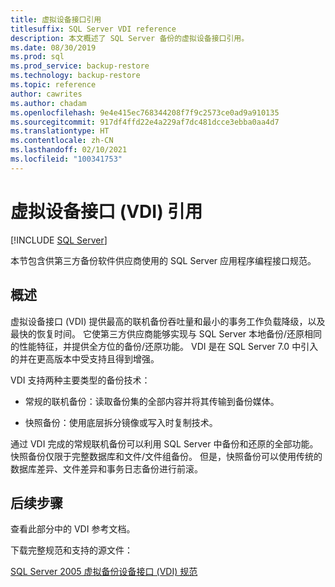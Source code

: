 ```yaml
---
title: 虚拟设备接口引用
titlesuffix: SQL Server VDI reference
description: 本文概述了 SQL Server 备份的虚拟设备接口引用。
ms.date: 08/30/2019
ms.prod: sql
ms.prod_service: backup-restore
ms.technology: backup-restore
ms.topic: reference
author: cawrites
ms.author: chadam
ms.openlocfilehash: 9e4e415ec768344208f7f9c2573ce0ad9a910135
ms.sourcegitcommit: 917df4ffd22e4a229af7dc481dcce3ebba0aa4d7
ms.translationtype: HT
ms.contentlocale: zh-CN
ms.lasthandoff: 02/10/2021
ms.locfileid: "100341753"
---
```

# <a name="virtual-device-interface-vdi-reference"></a>虚拟设备接口 (VDI) 引用

[!INCLUDE [SQL Server](../../../includes/applies-to-version/sqlserver.md)]

本节包含供第三方备份软件供应商使用的 SQL Server 应用程序编程接口规范。

## <a name="overview"></a>概述

虚拟设备接口 (VDI) 提供最高的联机备份吞吐量和最小的事务工作负载降级，以及最快的恢复时间。 它使第三方供应商能够实现与 SQL Server 本地备份/还原相同的性能特征，并提供全方位的备份/还原功能。 VDI 是在 SQL Server 7.0 中引入的并在更高版本中受支持且得到增强。

VDI 支持两种主要类型的备份技术：

- 常规的联机备份：读取备份集的全部内容并将其传输到备份媒体。

- 快照备份：使用底层拆分镜像或写入时复制技术。

通过 VDI 完成的常规联机备份可以利用 SQL Server 中备份和还原的全部功能。 快照备份仅限于完整数据库和文件/文件组备份。 但是，快照备份可以使用传统的数据库差异、文件差异和事务日志备份进行前滚。

## <a name="next-steps"></a>后续步骤

查看此部分中的 VDI 参考文档。

下载完整规范和支持的源文件：

[SQL Server 2005 虚拟备份设备接口 (VDI) 规范](https://www.microsoft.com/download/details.aspx?id=17282)
